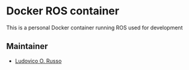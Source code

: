 # Docker ROS container

This is a personal Docker container running ROS used for development

## Maintainer

 - [Ludovico O. Russo](http://github.com/ludusrusso)
